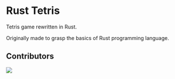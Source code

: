 # Rust Tetris

Tetris game rewritten in Rust.

Originally made to grasp the basics of Rust programming language.

## Contributors

<a href="https://github.com/VOLTEC6647/Voltec-2024/graphs/contributors">
  <img src="https://contrib.rocks/image?repo=Voltec6647/Voltec-2024" />
</a>
